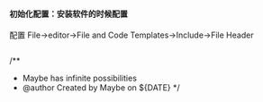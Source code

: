 ####  初始化配置：安装软件的时候配置

配置
File->editor->File and Code Templates->Include->File Header
>```
/**
 * Maybe has infinite possibilities  
 * @author    Created by Maybe on ${DATE}
 */
```